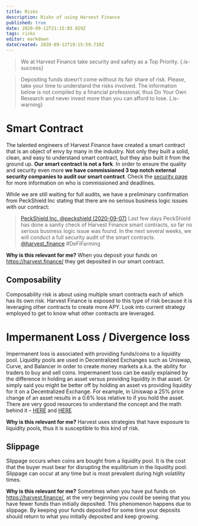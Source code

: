 ```yaml
---
title: Risks
description: Risks of using Harvest Finance
published: true
date: 2020-09-12T21:15:03.929Z
tags: risks
editor: markdown
dateCreated: 2020-09-12T19:15:59.710Z
---
```



> We at Harvest Finance take security and safety as a Top Priority.
{.is-success}


> Depositing funds doesn’t come without its fair share of risk. Please, take your time to understand the risks involved. The information below is not compiled by a financial professional, thus Do Your Own Research and never invest more than you can afford to lose. 
{.is-warning}




# **Smart Contract**
The talented engineers of Harvest Finance have created a smart contract that is an object of envy by many in the industry. Not only they built a solid, clean, and easy to understand smart contract, but they also built it from the ground up. **Our smart contract is not a fork**. In order to ensure the quality and security even more **we have commissioned 3 top notch external security companies to audit our smart contract**. Check the [security page](/en/https://farm.chainwiki.dev/e/en/security) for more information on who is commissioned and deadlines. 

While we are still waiting for full audits, we have a preliminary confirmation from PeckShield Inc stating that there are no serious business logic issues with our contract:

> [PeckShield Inc. @peckshield (2020-09-07)](https://twitter.com/peckshield/status/1303012731197382656
)
Last few days PeckShield has done a sanity check of Harvest Finance smart contracts, so far no serious business logic issue was found.  In the next several weeks, we will conduct a full security audit of the smart contracts. [@harvest_finance](https://twitter.com/harvest_finance) #DeFiFarming

**Why is this relevant for me?**
When you deposit your funds on https://harvest.finance/ they get deposited in our smart contract.
 

## Composability 
Composability risk is about using multiple smart contracts each of which has its own risk. Harvest Finance is exposed to this type of risk because it is leveraging other contracts to create more APY. Look into current strategy employed to get to know what other contracts are leveraged.

# **Impermanent Loss / Divergence loss**

Impermanent loss is associated with providing funds/coins to a liquidity pool. Liquidity pools are used in Decentralized Exchanges such as Uniswap, Curve, and Balancer in order to create money markets a.k.a. the ability for traders to buy and sell coins. 
Impermanent loss can be easily explained by the difference in holding an asset versus providing liquidity in that asset. Or simply said you might be better off by holding an asset vs providing liquidity for it on a Decentralized Exchange. For example, in Uniswap a 25% price change of an asset results in a 0.6% loss relative to if you hold the asset. There are very good resources to understand the concept and the math behind it – [HERE](/en/https://www.youtube.com/watch?v=8XJ1MSTEuU0) and [HERE](/en/https://medium.com/@pintail/uniswap-a-good-deal-for-liquidity-providers-104c0b6816f2)


**Why is this relevant for me?**
Harvest uses strategies that have exposure to liquidity pools, thus it is susceptible to this kind of risk.

## **Slippage**
Slippage occurs when coins are bought from a liquidity pool. It is the cost that the buyer must bear for disrupting the equilibrium in the liquidity pool. Slippage can occur at any time but is most prevalent during high volatility times.
 
**Why is this relevant for me?**
Sometimes when you have put funds on https://harvest.finance/, at the very beginning you could be seeing that you have fewer funds than initially deposited. This phenomenon happens due to slippage. By keeping your funds deposited for some time your deposits should return to what you initially deposited and keep growing.


